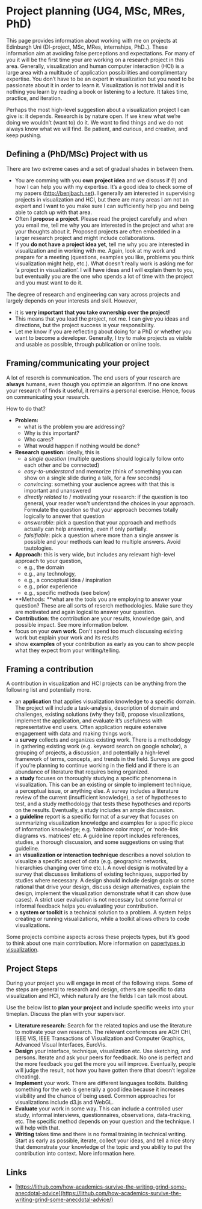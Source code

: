# Project planning (UG4, MSc, MRes, PhD)

This page provides information about working with me on projects at Edinburgh Uni (DI-project, MSc, MRes, internships, PhD..). These information aim at avoiding false perceptions and expectations. For many of you it will be the first time your are working on a research project in this area. Generally, visualization and human computer interaction (HCI) is a large area with a multitude of application possibilities and complimentary expertise. You don’t have to be an expert in visualization but you need to be passionate about it in order to learn it. Visualization is not trivial and it is nothing you learn by reading a book or listening to a lecture. It takes time, practice, and iteration.

Perhaps the most high-level suggestion about a visualization project I can give is: it depends. Research is by nature open. If we knew what we’re doing we wouldn’t (want to) do it. We want to find things and we do not always know what we will find. Be patient, and curious, and creative, and keep pushing.


## Defining a (PhD/MSc) Project with us

There are two extreme cases and a set of gradual shades in between them.

* You are comming with you **own project idea** and we discuss if (!) and how I can help you with my expertise. It’s a good idea to check some of my papers (http://benjbach.net). I generally am interested in supervising projects in visualization and HCI, but there are many areas I am not an expert and I want to you make sure I can sufficiently help you and being able to catch up with that area.
* Often **I propose a project**. Please read the project carefully and when you email me, tell me why you are interested in the project and what are your thoughts about it. Proposed projects are often embedded in a larger research project and might include collaborations.
* If you **do not have a project idea yet**, tell me why you are interested in visualization and in working with me. Again, look at my work and prepare for a meeting (questions, examples you like, problems you think visualization might help, etc.). What doesn’t really work is asking me for ‘a project in visualization’. I will have ideas and I will explain them to you, but eventually you are the one who spends a lot of time with the project and you must want to do it.

The degree of research and engineering can vary across projects and largely depends on your interests and skill. However,
* it is **very important that you take ownership over the project!**
* This means that you lead the project, not me. I can give you ideas and directions, but the project success is your responsibility.
* Let me know if you are reflecting about doing for a PhD or whether you want to become a developer. Generally, I try to make projects as visible and usable as possible, through publication or online tools.

## Framing/communicating your project

A lot of reserch is communication. The end users of your research are **always** humans, even though you optimzie an algorithm. If no one knows your research of finds it useful, it remains a personal exercise. Hence, focus on communicating your research. 

How to do that?

- **Problem:**
  - what is the problem you are addressing?
  - Why is this important? 
  - Who cares? 
  - What would happen if nothing would be done? 
- **Research question:** ideally, this is 
  - a _single question_ (multiple questions should logically follow onto each other and be connected)
  - _easy-to-understand_ and memorize (think of something you can show on a single slide during a talk, for a few seconds)
  - _convincing_: something your audience agrees with that this is important and unanswered
  - _directly related_ to / motivating your research: if the question is too general, your reader won't understand the choices in your approach. Formulate the question so that your approach becomes totally logically to answer that question
  - _answerable_: pick a question that your approach and methods actually can help answering, even if only partially. 
  - _falsifiable_: pick a question where more than a single answer is possible and your methods can lead to multiple answers. Avoid tautologies.
- **Approach:** this is very wide, but includes any relevant high-level approach to your question, 
  - e.g., the domain
  - e.g., any technology, 
  - e.g., a conceptual idea / inspiration
  - e.g., prior experience
  - e.g., specific methods (see below) 
- **Methods: **what are the tools you are employing to answer your question? These are all sorts of reserch methodologies. Make sure they are motivated and again logical to answer your question. 
- **Contribution**: the contribution are your results, knowledge gain, and possible impact. See more information below.
- focus on your **own work**. Don't spend too much discussing existing work but explain your work and its results
- show **examples** of your contribution as early as you can to show people what they expect from your writing/telling.

## Framing a contribution

A contribution in visualization and HCI projects can be anything from the following list and potentially more.
* an **application** that applies visualization knowledge to a specific domain. The project will include a task-analysis, description of domain and challenges, existing solutions (why they fail), propose visualizations, implement the application, and evaluate it’s usefulness with representative end users. Often application require extensive engagement with data and making things work.
* a **survey** collects and organizes existing work. There is a methodology in gathering existing work (e.g. keyword search on google scholar), a grouping of projects, a discussion, and potentially a high-level framework of terms, concepts, and trends in the field. Surveys are good if you’re planning to continue working in the field and if there is an abundance of literature that requires being organized.
* a **study** focuses on thoroughly studying a specific phenomena in visualization. This can be an existing or simple to implement technique, a perceptual issue, or anything else. A survey includes a literature review of the current (insufficient knowledge), a set of hypotheses to test, and a study methodology that tests these hypotheses and reports on the results. Eventually, a study includes an ample discussion.
* a **guideline** report is a specific format of a survey that focuses on summarizing visualization knowledge and examples for a specific piece of information knowledge; e.g. ‘rainbow color maps’, or ‘node-link diagrams vs. matrices’ etc. A guideline report includes references, studies, a thorough discussion, and some suggestions on using that guideline.
* an **visualization or interaction technique** describes a novel solution to visualize a specific aspect of data (e.g. geographic networks, hierarchies changing over time etc.). A novel design is motivated by a survey that discusses limitations of existing techniques, supported by studies where necessary. A design should include design goals or some rational that drive your design, discuss design alternatives, explain the design, implement the visualization demonstrate what it can show (use cases). A strict user evaluation is not necessary but some formal or informal feedback helps you evaluating your contribution.
* a **system or toolkit** is a technical solution to a problem. A system helps creating or running visualizations, while a toolkit allows others to code visualizations.

Some projects combine aspects across these projects types, but it’s good to think about one main contribution.
More information on [papertypes in visualization](http://ieeevis.org/year/2018/info/call-participation/infovis-paper-types#papertypes).

## Project Steps

During your project you will engage in most of the following steps. Some of the steps are general to research and design, others are specific to data visualization and HCI, which naturally are the fields I can talk most about.

Use the below list to **plan your project** and include specific weeks into your timeplan. Discuss the plan with your supervisor.

* **Literature research:** Search for the related topics and use the literature to motivate your own research. The relevant conferences are ACH CHI, IEEE VIS, IEEE Transactions of Visualization and Computer Graphics, Advanced Visual Interfaces, EuroVis.
* **Design** your interface, technique, visualization etc. Use sketching, and persons. Iterate and ask your peers for feedback. No one is perfect and the more feedback you get the more you will improve. Eventually, people will judge the result, not how you have gotten there (that doesn’t legalize cheating).
* **Implement** your work. There are different languages toolkits. Building something for the web is generally a good idea because it increases visibility and the chance of being used. Common approaches for visualizations include d3.js and WebGL.
* **Evaluate** your work in some way. This can include a controlled user study, informal interviews, questionnaires, observations, data-tracking, etc. The specific method depends on your question and the technique. I will help with that.
* **Writing** takes time and there is no formal training in technical writing. Start as early as possible, iterate, collect your ideas, and tell a nice story that demonstrate your knowledge of the topic and you ability to put the contribution into context. More information here.


## Links

* [https://lithub.com/how-academics-survive-the-writing-grind-some-anecdotal-advice](https://lithub.com/how-academics-survive-the-writing-grind-some-anecdotal-advice/)
